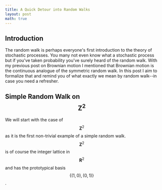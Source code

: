 ```yaml
---
title: A Quick Detour into Random Walks
layout: post
math: true
---
```

## Introduction
The random walk is perhaps everyone's first introduction to the theory of stochastic processes. You many not even know what a stochastic process but if you've taken probability you've surely heard of the random walk. With my previous post on Brownian motion I mentioned that Brownian motion is the continuous analogue of the symmetric random walk. In this post I aim to formalize that and remind you of what exactly we mean by random walk--in case you need a refresher. 

## Simple Random Walk on $$\mathbf{Z}^2$$
We will start with the case of $$\mathbf{Z}^2$$ as it is the first non-trivial example of a simple random walk. $$\mathbf{Z}^2$$ is of course the integer lattice in $$\mathbf{R}^2$$ and has the prototypical basis $$\{(1,0),(0,1)\}$$.
